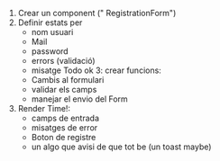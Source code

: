1. Crear un component (" RegistrationForm")
2. Definir estats per
    * nom usuari
    * Mail
    * password
    * errors (validació)
    * misatge Todo ok
3: crear funcions:
    * Cambis al formulari
    * validar els camps
    * manejar el envio del Form
4. Render Time!:
    * camps de entrada
    * misatges de error
    * Boton de registre
    * un algo que avisi de que tot be (un toast maybe)        
